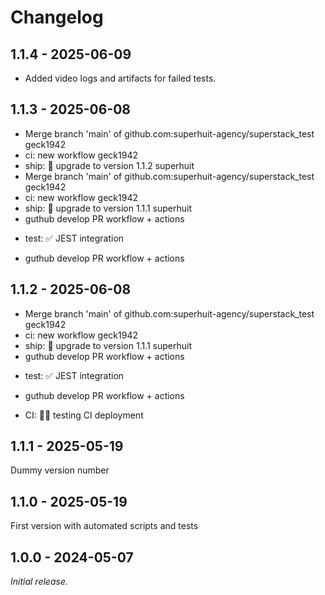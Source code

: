 # Changelog

## 1.1.4 - 2025-06-09

-   Added video logs and artifacts for failed tests.

## 1.1.3 - 2025-06-08

-   Merge branch 'main' of github.com:superhuit-agency/superstack_test geck1942
-   ci: new workflow geck1942
-   ship: 🚀 upgrade to version 1.1.2 superhuit
-   Merge branch 'main' of github.com:superhuit-agency/superstack_test geck1942
-   ci: new workflow geck1942
-   ship: 🚀 upgrade to version 1.1.1 superhuit
-   guthub develop PR workflow + actions

*   test: ✅ JEST integration

-   guthub develop PR workflow + actions

## 1.1.2 - 2025-06-08

-   Merge branch 'main' of github.com:superhuit-agency/superstack_test geck1942
-   ci: new workflow geck1942
-   ship: 🚀 upgrade to version 1.1.1 superhuit
-   guthub develop PR workflow + actions

*   test: ✅ JEST integration

-   guthub develop PR workflow + actions

*   CI: 🧑‍🔧 testing CI deployment

## 1.1.1 - 2025-05-19

Dummy version number

## 1.1.0 - 2025-05-19

First version with automated scripts and tests

## 1.0.0 - 2024-05-07

_Initial release._
